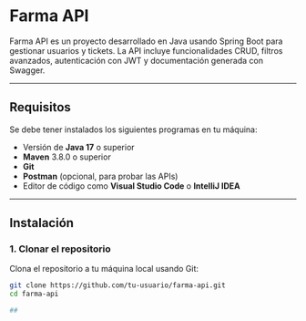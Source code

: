 # Farma API

Farma API es un proyecto desarrollado en Java usando Spring Boot para gestionar usuarios y tickets. La API incluye funcionalidades CRUD, filtros avanzados, autenticación con JWT y documentación generada con Swagger.

---

## Requisitos 
Se debe tener instalados los siguientes programas en tu máquina:

- Versión de **Java 17** o superior
- **Maven** 3.8.0 o superior
- **Git**
- **Postman** (opcional, para probar las APIs)
- Editor de código como **Visual Studio Code** o **IntelliJ IDEA**

---

## Instalación

### 1. Clonar el repositorio

Clona el repositorio a tu máquina local usando Git:

```bash
git clone https://github.com/tu-usuario/farma-api.git
cd farma-api

## 
